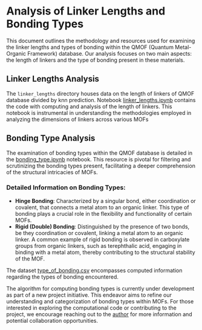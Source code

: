 # Analysis of Linker Lengths and Bonding Types

This document outlines the methodology and resources used for examining the linker lengths and types of bonding within the QMOF (Quantum Metal-Organic Framework) database. Our analysis focuses on two main aspects: the length of linkers and the type of bonding present in these materials.

## Linker Lengths Analysis
The `linker_lengths` directory houses data on the length of linkers of QMOF database divided by knn prediction. 
Notebook [linker_lengths.ipynb](linker_lengths.ipynb) contains the code with computing and analysis of the length of linkers. This notebook is instrumental in understanding the methodologies employed in analyzing the dimensions of linkers across various MOFs


## Bonding Type Analysis
The examination of bonding types within the QMOF database is detailed in the [bonding_type.ipynb](bonding_type.ipynb) notebook. This resource is pivotal for filtering and scrutinizing the bonding types present, facilitating a deeper comprehension of the structural intricacies of MOFs. 

### Detailed Information on Bonding Types:
- **Hinge Bonding**: Characterized by a singular bond, either coordination or covalent, that connects a metal atom to an organic linker. This type of bonding plays a crucial role in the flexibility and functionality of certain MOFs.
- **Rigid (Double) Bonding**: Distinguished by the presence of two bonds, be they coordination or covalent, linking a metal atom to an organic linker. A common example of rigid bonding is observed in carboxylate groups from organic linkers, such as terephthalic acid, engaging in binding with a metal atom, thereby contributing to the structural stability of the MOF.

The dataset [type_of_bonding.csv](type_of_bonding.csv) encompasses computed information regarding the types of bonding encountered. 

The algorithm for computing bonding types is currently under development as part of a new project initiative. This endeavor aims to refine our understanding and categorization of bonding types within MOFs. For those interested in exploring the computational code or contributing to the project, we encourage reaching out to the [author](https://physics.itmo.ru/en/personality/vladimir_shirobokov) for more information and potential collaboration opportunities.
